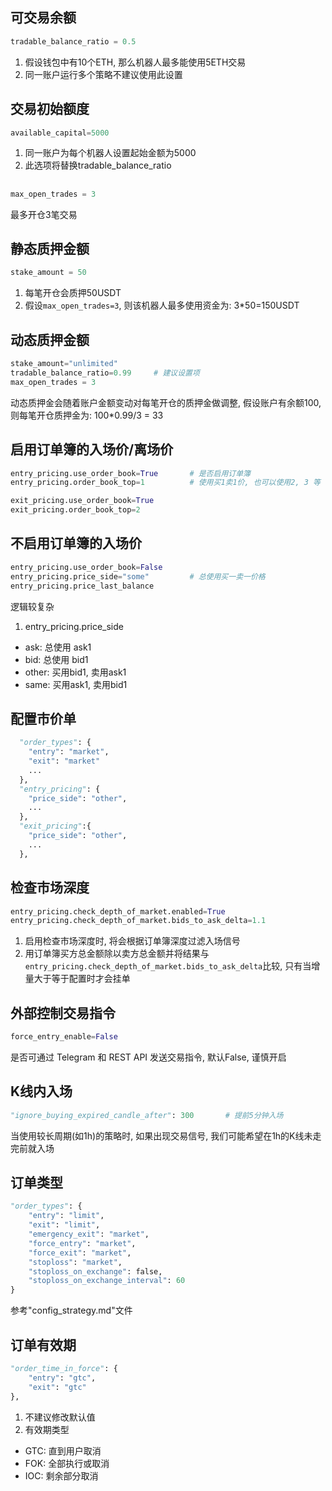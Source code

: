 ## 可交易余额
```python
tradable_balance_ratio = 0.5
```
1. 假设钱包中有10个ETH, 那么机器人最多能使用5ETH交易
2. 同一账户运行多个策略不建议使用此设置

## 交易初始额度
```python
available_capital=5000
```
1. 同一账户为每个机器人设置起始金额为5000
2. 此选项将替换tradable_balance_ratio

##
```python
max_open_trades = 3
```
最多开仓3笔交易

## 静态质押金额
```python
stake_amount = 50
```
1. 每笔开仓会质押50USDT
2. 假设`max_open_trades=3`, 则该机器人最多使用资金为: 3*50=150USDT

## 动态质押金额
```python
stake_amount="unlimited"
tradable_balance_ratio=0.99     # 建议设置项
max_open_trades = 3
```
动态质押金会随着账户金额变动对每笔开仓的质押金做调整, 假设账户有余额100, 则每笔开仓质押金为: 100*0.99/3 = 33

## 启用订单簿的入场价/离场价
```python
entry_pricing.use_order_book=True       # 是否启用订单簿
entry_pricing.order_book_top=1          # 使用买1卖1价, 也可以使用2, 3 等

exit_pricing.use_order_book=True
exit_pricing.order_book_top=2
```

## 不启用订单簿的入场价
```python
entry_pricing.use_order_book=False
entry_pricing.price_side="some"         # 总使用买一卖一价格
entry_pricing.price_last_balance
```
逻辑较复杂
1. entry_pricing.price_side
- ask: 总使用 ask1
- bid: 总使用 bid1
- other: 买用bid1, 卖用ask1
- same: 买用ask1, 卖用bid1

## 配置市价单
```python
  "order_types": {
    "entry": "market",
    "exit": "market"
    ...
  },
  "entry_pricing": {
    "price_side": "other",
    ...
  },
  "exit_pricing":{
    "price_side": "other",
    ...
  },
```

## 检查市场深度
```python
entry_pricing.check_depth_of_market.enabled=True
entry_pricing.check_depth_of_market.bids_to_ask_delta=1.1
```
1. 启用检查市场深度时, 将会根据订单簿深度过滤入场信号
2. 用订单簿买方总金额除以卖方总金额并将结果与`entry_pricing.check_depth_of_market.bids_to_ask_delta`比较, 只有当增量大于等于配置时才会挂单

## 外部控制交易指令
```python
force_entry_enable=False
```
是否可通过 Telegram 和 REST API 发送交易指令, 默认False, 谨慎开启

## K线内入场
```python
"ignore_buying_expired_candle_after": 300       # 提前5分钟入场
```
当使用较长周期(如1h)的策略时, 如果出现交易信号, 我们可能希望在1h的K线未走完前就入场

## 订单类型
```python
"order_types": {
    "entry": "limit",
    "exit": "limit",
    "emergency_exit": "market",
    "force_entry": "market",
    "force_exit": "market",
    "stoploss": "market",
    "stoploss_on_exchange": false,
    "stoploss_on_exchange_interval": 60
}
```
参考"config_strategy.md"文件

## 订单有效期
```python
"order_time_in_force": {
    "entry": "gtc",
    "exit": "gtc"
},
```
1. 不建议修改默认值
2. 有效期类型
- GTC: 直到用户取消
- FOK: 全部执行或取消
- IOC: 剩余部分取消

## 
```python

```
